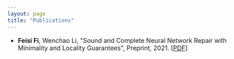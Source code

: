 ```yaml
---
layout: page
title: "Publications"
---
```


* **Feisi Fi**, Wenchao Li, "Sound and Complete Neural Network Repair with Minimality and Locality Guarantees", Preprint, 2021. [<a href="https://arxiv.org/abs/2110.07682" target="_blank">PDF</a>]
